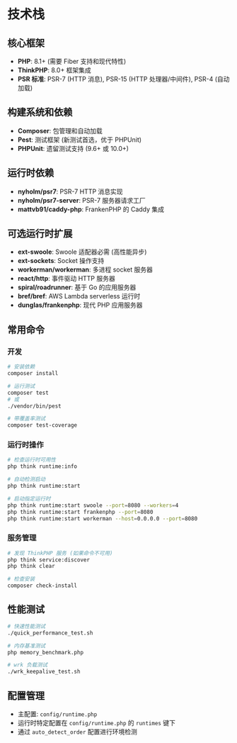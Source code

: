 # 技术栈

## 核心框架
- **PHP**: 8.1+ (需要 Fiber 支持和现代特性)
- **ThinkPHP**: 8.0+ 框架集成
- **PSR 标准**: PSR-7 (HTTP 消息), PSR-15 (HTTP 处理器/中间件), PSR-4 (自动加载)

## 构建系统和依赖
- **Composer**: 包管理和自动加载
- **Pest**: 测试框架 (新测试首选，优于 PHPUnit)
- **PHPUnit**: 遗留测试支持 (9.6+ 或 10.0+)

## 运行时依赖
- **nyholm/psr7**: PSR-7 HTTP 消息实现
- **nyholm/psr7-server**: PSR-7 服务器请求工厂
- **mattvb91/caddy-php**: FrankenPHP 的 Caddy 集成

## 可选运行时扩展
- **ext-swoole**: Swoole 适配器必需 (高性能异步)
- **ext-sockets**: Socket 操作支持
- **workerman/workerman**: 多进程 socket 服务器
- **react/http**: 事件驱动 HTTP 服务器
- **spiral/roadrunner**: 基于 Go 的应用服务器
- **bref/bref**: AWS Lambda serverless 运行时
- **dunglas/frankenphp**: 现代 PHP 应用服务器

## 常用命令

### 开发
```bash
# 安装依赖
composer install

# 运行测试
composer test
# 或
./vendor/bin/pest

# 带覆盖率测试
composer test-coverage
```

### 运行时操作
```bash
# 检查运行时可用性
php think runtime:info

# 自动检测启动
php think runtime:start

# 启动指定运行时
php think runtime:start swoole --port=8080 --workers=4
php think runtime:start frankenphp --port=8080
php think runtime:start workerman --host=0.0.0.0 --port=8080
```

### 服务管理
```bash
# 发现 ThinkPHP 服务 (如果命令不可用)
php think service:discover
php think clear

# 检查安装
composer check-install
```

## 性能测试
```bash
# 快速性能测试
./quick_performance_test.sh

# 内存基准测试
php memory_benchmark.php

# wrk 负载测试
./wrk_keepalive_test.sh
```

## 配置管理
- 主配置: `config/runtime.php`
- 运行时特定配置在 `config/runtime.php` 的 `runtimes` 键下
- 通过 `auto_detect_order` 配置进行环境检测